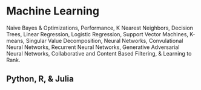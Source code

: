 # Machine Learning

Naive Bayes & Optimizations, Performance, K Nearest Neighbors, Decision Trees, Linear Regression, Logistic Regression, Support Vector Machines, K-means, Singular Value Decomposition, Neural Networks, Convulational Neural Networks, Recurrent Neural Networks, Generative Adversarial Neural Networks, Collaborative and Content Based Filtering, & Learning to Rank.

## Python, R, & Julia
